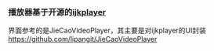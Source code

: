 ### 播放器基于开源的[ijkplayer](https://github.com/Bilibili/ijkplayer)
界面参考的是JieCaoVideoPlayer，其主要是对ijkplayer的UI封装
https://github.com/lipangit/JieCaoVideoPlayer